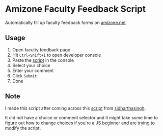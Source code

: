 # Amizone Faculty Feedback Script
Automatically fill up faculty feedback forms on [amizone.net](https://amizone.net)

## Usage

1. Open faculty feedback page
2. Hit `Ctrl+Shift+i` to open developer console
3. Paste the [script](https://raw.githubusercontent.com/prakashdanish/amizone-faculty-feedback-script/master/script.js) in the console
4. Select your choice
5. Enter your comment
6. Click `Submit`
7. Done

## Note
I made this script after coming across this [script](https://github.com/sidharthasingh/Faculty-feedback-fill-script) from [sidharthasingh](https://github.com/sidharthasingh). 

It did not have a choice or comment selector and it might take some time to figure out how to change choices if you're a JS beginner and are trying to modify the script.
